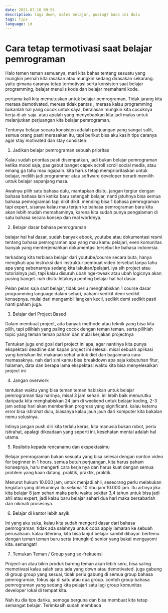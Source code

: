 ```yaml
---
date: 2021-07-10 09:55
description: lagi down, males belajar, pusing? baca ini dulu
tags: tips
language: id
---
```

# Cara tetap termotivasi saat belajar pemrograman

Halo temen teman semuanya, mari kita bahas tentang sesuatu yang mungkin pernah kita rasakan atau mungkin sedang dirasakan sekarang. yaitu gimana caranya tetap termotivasi serta konsisten saat belajar programming, belajar menulis kode dan belajar memahami kode.

pertama kali kita memutuskan untuk belajar pemrograman, Tidak jarang kita merasa demotivated, meresa tidak pantas , merasa kalau programming bukanlah hal yang cocok untuk saya, beralasan mungkin kita cocoknya kerja di air saja. atau apalah yang menyebabkan kita jadi malas untuk melanjutkan perjuangan kita belajar  pemrograman. 

Tentunya belajar secara konsisten adalah perjuangan yang sangat sulit, semua orang pasti merasakan itu, tapi berikut bisa aku kasih tips caranya agar stay motivated dan stay consisten:

1. Jadikan belajar pemrograman sebuah prioritas

Kalau sudah prioritas pasti disempatkan, jadi bukan belajar pemrograman ketika mood saja, pas gabut banget capek scroll scroll social media, atau emang ga tahu mau ngapain. kita harus tetap memprioritaskan untuk belajar, melilih jadi programmer atau software developer berarti memilih untuk belajar sepanjang masa. 

Awalnya pilih satu bahasa dulu, mantapkan disitu. jangan tergiur dengan bahasa bahasa lain ketika baru setengah belajar, nanti jatuhnya bisa semua bahasa pemrograman tapi dikit dikit. mending bisa 1 bahasa pemrograman tapi expert, sisanya kalau mau terjun ke bahasa pemrograman baru kita akan lebih mudah memahaminya, karena kita sudah punya pengalaman di satu bahasa secara konsep dan real worldnya. 

2. Belajar dasar bahasa pemrograman

belajar hal hal dasar, sudah banyak ebook, youtube atau dokumentasi resmi tentang bahasa pemrograman apa yang mau kamu pelajari, even komunitas banyak yang menterjemahkan dokumentasi tersebut ke bahasa indonesia.

terkadang kita terbiasa belajar dari youtube/course secara buta, hanya mengikuti apa instruksi dari instruktur pembuat video tersebut tanpa tahu apa yang sebenarnya sedang kita lakukan/pelajari. iya sih project atau tutorialnya jadi, tapi kalau disuruh ubah nge-tweak atau ubah logicnya akan pusing banget. nah disitu letaknya penting belajar hal hal dasar. 

Pelan pelan saja saat belajar, tidak perlu menghabiskan 1 course dasar programming language dalam sehari, pahami sedikit demi sedikit konsepnya. mulai dari mengambil langkah kecil, sedikit demi sedikit pasti nanti paham juga.

3. Belajar dari Project Based

Dalam membuat project, ada banyak methode atau teknik yang bisa kita pilih, tapi pilihlah yang paling cocok dengan teman teman. serta pilihlah topic yang teman teman paham dan mulai kerjakan projectnya

Tentukan juga end goal dari project ini apa, agar nantinya kita punya ekspektasi deadline dan kapan project ini selesai. misal sebuah aplikasi yang berisikan list makanan sehat untuk diet dan bagaimana cara memasaknya. nah dari sini kamu bisa breakdown apa saja kebutuhan fitur, halaman, data dan berapa lama ekspektasi waktu kita bisa menyelesaikan project ini

4. Jangan overwork

tentukan waktu yang bisa teman teman habiskan untuk belajar pemrograman tiap harinya, misal 3 jam sehari. ini lebih baik menurutku daripada kita menghabiskan 24 jam di weekend untuk belajar koding, 2-3 jam setiap hari akan memberikan progress yang significant. kalau ketemu error bisa istirahat dulu, biasanya kalau jauh jauh dari komputer kita bakalan nemu solusinya. 

Intinya jangan push diri kita terlalu keras, kita manusia bukan robot, perlu istirahat, apalagi dikeadaan yang seperti ini, kesehatan mental adalah hal utama. 

5. Realistis kepada rencanamu dan ekspektasimu

Belajar pemrograman bukan sesuatu yang bisa selesai dengan nonton video <insert programming language> for beginner in 1 hours. semua butuh perjuangan, kita harus paham konsepnya, haru mengerti cara kerja nya dan harus kuat dengan semua problem yang kaan datang. praktik, praktik, praktik.

Menurut hukum 10.000 jam, untuk menjadi ahli, seseorang perlu melakukan kegiatan yang ditekuninya itu selama 10 ribu jam 10.000 jam. Itu artinya jika kita belajar 8 jam sehari maka perlu waktu sekitar 3,4 tahun untuk bisa jadi ahli atau expert, jadi kalau baru belajar sehari dua hari maka bersabarlah dan nikmati prosesnya. 

6. Belajar di kantor lebih asyik

Ini yang aku suka, kalau kita sudah mengerti dasar dari bahasa pemrograman, tidak ada salahnya untuk coba apply lamaran ke sebuah perusahaan. kalau diterima, kita bisa lanjut belajar sambil dibayar. bertemu dengan teman teman baru serta (mungkin) senior yang bakal mengayomi kita. semangat!

7. Temukan Teman / Group yang se-frekuensi

Project-an atau bikin produk bareng teman akan lebih seru, bisa saling memotivasi kalau salah satu ada yang down atau demotivated. juga gabung di group group yang sesuai, tidak perlu gabung di semua group bahasa pemrograman, fokus aja di satu atau dua group. contoh group bahasa pemrograman yang sedang kita pelajari satu lagi group komunitas developer  lokal di tempat kita.

Nah itu dia tips dariku, semoga berguna dan bisa membuat kita tetap semangat belajar. Terimkasih sudah membaca
